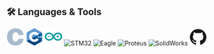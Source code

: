 ## 🛠️ Languages & Tools

<p align="left">
  <!-- Programming Languages -->
  <img src="https://raw.githubusercontent.com/devicons/devicon/master/icons/c/c-original.svg" alt="C" width="40" height="40"/>
  <img src="https://raw.githubusercontent.com/devicons/devicon/master/icons/cplusplus/cplusplus-original.svg" alt="C++" width="40" height="40"/>
  <img src="https://raw.githubusercontent.com/devicons/devicon/master/icons/arduino/arduino-original.svg" alt="Arduino" width="40" height="40"/>
  
  <!-- Embedded Systems -->
  <img src="https://w7.pngwing.com/pngs/160/268/png-transparent-stmicroelectronics-stm32-microcontroller-integrated-circuit-others-electronics-text-logo-thumbnail.png" alt="STM32" width="40" height="40"/>
  
  <!-- PCB & Design Tools -->
  <img src="https://seeklogo.com/images/A/autodesk-eagle-logo-6B231C348B-seeklogo.com.png" alt="Eagle" width="40" height="40"/>
  <img src="https://w7.pngwing.com/pngs/430/88/png-transparent-proteus-design-suite-computer-software-schematic-labcenter-electronics-electrical-computer-engineering-text-rectangle-logo.png" alt="Proteus" width="40" height="40"/>
  <img src="https://www.nicepng.com/png/full/240-2406412_solidworks-logo.png" alt="SolidWorks" width="40" height="40"/>
  
  <!-- Version Control -->
  <img src="https://raw.githubusercontent.com/devicons/devicon/master/icons/github/github-original.svg" alt="GitHub" width="40" height="40"/>
</p>
